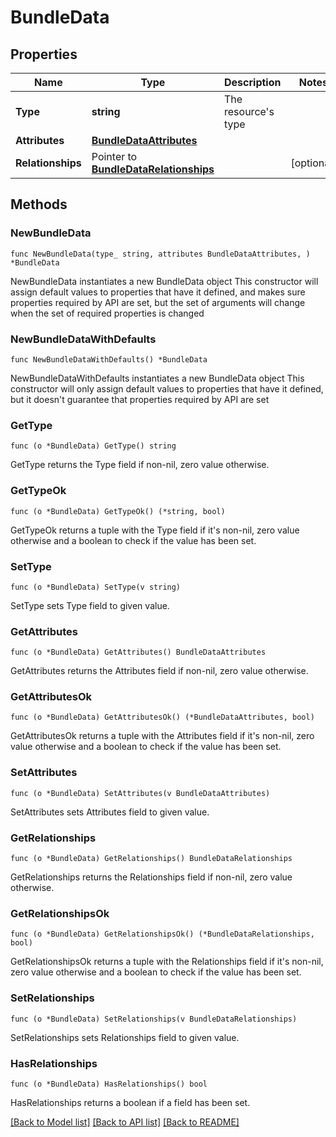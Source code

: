 # BundleData

## Properties

Name | Type | Description | Notes
------------ | ------------- | ------------- | -------------
**Type** | **string** | The resource&#39;s type | 
**Attributes** | [**BundleDataAttributes**](BundleDataAttributes.md) |  | 
**Relationships** | Pointer to [**BundleDataRelationships**](BundleDataRelationships.md) |  | [optional] 

## Methods

### NewBundleData

`func NewBundleData(type_ string, attributes BundleDataAttributes, ) *BundleData`

NewBundleData instantiates a new BundleData object
This constructor will assign default values to properties that have it defined,
and makes sure properties required by API are set, but the set of arguments
will change when the set of required properties is changed

### NewBundleDataWithDefaults

`func NewBundleDataWithDefaults() *BundleData`

NewBundleDataWithDefaults instantiates a new BundleData object
This constructor will only assign default values to properties that have it defined,
but it doesn't guarantee that properties required by API are set

### GetType

`func (o *BundleData) GetType() string`

GetType returns the Type field if non-nil, zero value otherwise.

### GetTypeOk

`func (o *BundleData) GetTypeOk() (*string, bool)`

GetTypeOk returns a tuple with the Type field if it's non-nil, zero value otherwise
and a boolean to check if the value has been set.

### SetType

`func (o *BundleData) SetType(v string)`

SetType sets Type field to given value.


### GetAttributes

`func (o *BundleData) GetAttributes() BundleDataAttributes`

GetAttributes returns the Attributes field if non-nil, zero value otherwise.

### GetAttributesOk

`func (o *BundleData) GetAttributesOk() (*BundleDataAttributes, bool)`

GetAttributesOk returns a tuple with the Attributes field if it's non-nil, zero value otherwise
and a boolean to check if the value has been set.

### SetAttributes

`func (o *BundleData) SetAttributes(v BundleDataAttributes)`

SetAttributes sets Attributes field to given value.


### GetRelationships

`func (o *BundleData) GetRelationships() BundleDataRelationships`

GetRelationships returns the Relationships field if non-nil, zero value otherwise.

### GetRelationshipsOk

`func (o *BundleData) GetRelationshipsOk() (*BundleDataRelationships, bool)`

GetRelationshipsOk returns a tuple with the Relationships field if it's non-nil, zero value otherwise
and a boolean to check if the value has been set.

### SetRelationships

`func (o *BundleData) SetRelationships(v BundleDataRelationships)`

SetRelationships sets Relationships field to given value.

### HasRelationships

`func (o *BundleData) HasRelationships() bool`

HasRelationships returns a boolean if a field has been set.


[[Back to Model list]](../README.md#documentation-for-models) [[Back to API list]](../README.md#documentation-for-api-endpoints) [[Back to README]](../README.md)


